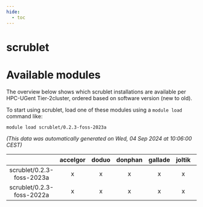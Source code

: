 ```yaml
---
hide:
  - toc
---
```


scrublet
========

# Available modules


The overview below shows which scrublet installations are available per HPC-UGent Tier-2cluster, ordered based on software version (new to old).

To start using scrublet, load one of these modules using a `module load` command like:

```shell
module load scrublet/0.2.3-foss-2023a
```

*(This data was automatically generated on Wed, 04 Sep 2024 at 10:06:00 CEST)*  

| |accelgor|doduo|donphan|gallade|joltik|shinx|skitty|
| :---: | :---: | :---: | :---: | :---: | :---: | :---: | :---: |
|scrublet/0.2.3-foss-2023a|x|x|x|x|x|x|x|
|scrublet/0.2.3-foss-2022a|x|x|x|x|x|-|x|
